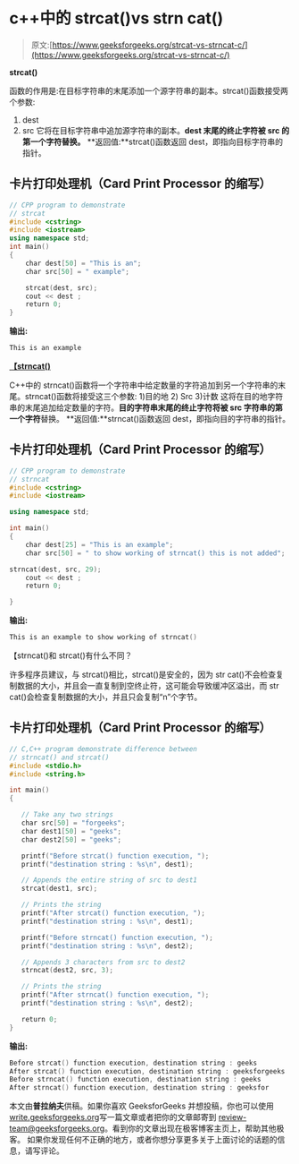 # c++中的 strcat()vs strn cat()

> 原文:[https://www.geeksforgeeks.org/strcat-vs-strncat-c/](https://www.geeksforgeeks.org/strcat-vs-strncat-c/)

**strcat()**

函数的作用是:在目标字符串的末尾添加一个源字符串的副本。strcat()函数接受两个参数:
1) dest
2) src
它将在目标字符串中追加源字符串的副本。**dest 末尾的终止字符被 src 的第一个字符替换。**
**返回值:**strcat()函数返回 dest，即指向目标字符串的指针。

## 卡片打印处理机（Card Print Processor 的缩写）

```cpp
// CPP program to demonstrate
// strcat
#include <cstring>
#include <iostream>
using namespace std;
int main()
{
    char dest[50] = "This is an";
    char src[50] = " example";

    strcat(dest, src);
    cout << dest ;
    return 0;
}
```

**输出:**

```cpp
This is an example
```

[**【strncat()**](https://www.geeksforgeeks.org/strncat-function-in-c-cpp/)

C++中的 strncat()函数将一个字符串中给定数量的字符追加到另一个字符串的末尾。strncat()函数将接受这三个参数:
1)目的地
2) Src
3)计数
这将在目的地字符串的末尾追加给定数量的字符。**目的字符串末尾的终止字符将被 src 字符串的第一个字符**替换。
**返回值:**strncat()函数返回 dest，即指向目的字符串的指针。

## 卡片打印处理机（Card Print Processor 的缩写）

```cpp
// CPP program to demonstrate
// strncat
#include <cstring>
#include <iostream>

using namespace std;

int main()
{
    char dest[25] = "This is an example";
    char src[50] = " to show working of strncat() this is not added";

strncat(dest, src, 29);
    cout << dest ;
    return 0;

}
```

**输出:**

```cpp
This is an example to show working of strncat()
```

【strncat()和 strcat()有什么不同？

许多程序员建议，与 strcat()相比，strcat()是安全的，因为 str cat()不会检查复制数据的大小，并且会一直复制到空终止符，这可能会导致缓冲区溢出，而 str cat()会检查复制数据的大小，并且只会复制“n”个字节。

## 卡片打印处理机（Card Print Processor 的缩写）

```cpp
// C,C++ program demonstrate difference between
// strncat() and strcat()
#include <stdio.h>
#include <string.h>

int main()
{

   // Take any two strings
   char src[50] = "forgeeks";
   char dest1[50] = "geeks";
   char dest2[50] = "geeks";

   printf("Before strcat() function execution, ");
   printf("destination string : %s\n", dest1);

   // Appends the entire string of src to dest1
   strcat(dest1, src);

   // Prints the string
   printf("After strcat() function execution, ");
   printf("destination string : %s\n", dest1);

   printf("Before strncat() function execution, ");
   printf("destination string : %s\n", dest2);

   // Appends 3 characters from src to dest2
   strncat(dest2, src, 3);

   // Prints the string
   printf("After strncat() function execution, ");
   printf("destination string : %s\n", dest2);

   return 0;
}
```

**输出:**

```cpp
Before strcat() function execution, destination string : geeks
After strcat() function execution, destination string : geeksforgeeks
Before strncat() function execution, destination string : geeks
After strncat() function execution, destination string : geeksfor
```

本文由**普拉纳夫**供稿。如果你喜欢 GeeksforGeeks 并想投稿，你也可以使用[write.geeksforgeeks.org](https://write.geeksforgeeks.org)写一篇文章或者把你的文章邮寄到 review-team@geeksforgeeks.org。看到你的文章出现在极客博客主页上，帮助其他极客。
如果你发现任何不正确的地方，或者你想分享更多关于上面讨论的话题的信息，请写评论。